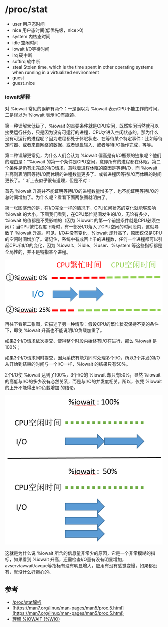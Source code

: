 # /proc/stat 

- user	用户态时间
- nice	用户态时间(低优先级，nice>0)
- system	内核态时间
- idle	空闲时间
- iowait	I/O等待时间
- irq	硬中断
- softirq	软中断
- steal   Stolen time, which is the time spent in other operating systems when running in a virtualized environment
- guest
- guest_nice

### iowait解释

对 %iowait 常见的误解有两个：一是误以为 %iowait 表示CPU不能工作的时间，二是误以为 %iowait 表示I/O有瓶颈。

第一种误解太低级了，%iowait 的首要条件就是CPU空闲，既然空闲当然就可以接受运行任务，只是因为没有可运行的进程，CPU才进入空闲状态的。那为什么没有可运行的进程呢？因为进程都处于休眠状态、在等待某个特定事件：比如等待定时器、或者来自网络的数据、或者键盘输入、或者等待I/O操作完成，等等。

第二种误解更常见，为什么人们会认为 %iowait 偏高是有I/O瓶颈的迹象呢？他们的理由是：”%iowait  的第一个条件是CPU空闲，意即所有的进程都在休眠，第二个条件是仍有未完成的I/O请求，意味着进程休眠的原因是等待I/O，而 %iowait 升高则表明因等待I/O而休眠的进程数量更多了、或者进程因等待I/O而休眠的时间更长了。“ 听上去似乎很有道理，但是不对：

首先 %iowait 升高并不能证明等待I/O的进程数量增多了，也不能证明等待I/O的总时间增加了。为什么呢？看看下面两张图就明白了。

第一张图演示的是，在I/O完全一样的情况下，CPU忙闲状态的变化就能够影响 %iowait 的大小。下图我们看到，在CPU繁忙期间发生的I/O，无论有多少，%iowait 的值都是不受影响的（因为 %iowait 的第一个前提条件就是CPU必须空闲）；当CPU繁忙程度下降时，有一部分I/O落入了CPU空闲的时间段内，这就导致了 %iowait 升高。可见，I/O并没有变化，%iowait 却升高了，原因仅仅是CPU的空闲时间增加了。请记住，系统中有成百上千的进程数，任何一个进程都可以引起CPU和I/O的变化，因为 %iowait、%idle、%user、%system 等这些指标都是全局性的，并不是特指某个进程。

![](/static/images/2109/p003.png)

再往下看第二张图，它描述了另一种情形：假设CPU的繁忙状况保持不变的条件下，即使 %iowait 升高也不能说明I/O负载加重了。

如果2个I/O请求依次提交、使得整个时段内始终有I/O在进行，那么 %iowait 是100%；

如果3个I/O请求同时提交，因为系统有能力同时处理多个I/O，所以3个并发的I/O从开始到结束的时间与一个I/O一样，%iowait 的结果只有50%。

2个I/O使 %iowait 达到了100%，3个I/O的 %iowait 却只有50%，显然 %iowait 的高低与I/O的多少没有必然关系，而是与I/O的并发度相关。所以，仅凭 %iowait 的上升不能得出I/O负载增加 的结论。

![](/static/images/2109/p004.png)

这就是为什么说 %iowait 所含的信息量非常少的原因，它是一个非常模糊的指标，如果看到 %iowait 升高，还需检查I/O量有没有明显增加，avserv/avwait/avque等指标有没有明显增大，应用有没有感觉变慢，如果都没有，就没什么好担心的。

## 参考

- [/proc/stat解析](http://gityuan.com/2017/08/12/proc_stat/)
- [https://man7.org/linux/man-pages/man5/proc.5.html](https://man7.org/linux/man-pages/man5/proc.5.html)
- [理解 %IOWAIT (%WIO)](http://linuxperf.com/?p=33)